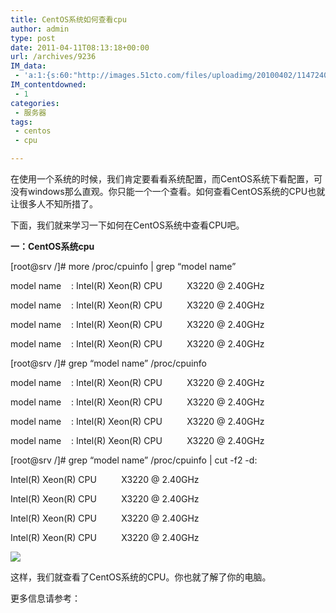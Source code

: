 ```yaml
---
title: CentOS系统如何查看cpu
author: admin
type: post
date: 2011-04-11T08:13:18+00:00
url: /archives/9236
IM_data:
 - 'a:1:{s:60:"http://images.51cto.com/files/uploadimg/20100402/1147240.jpg";s:67:"http://blog.haohtml.com/wp-content/uploads/2011/04/5385_1147240.jpg";}'
IM_contentdowned:
 - 1
categories:
 - 服务器
tags:
 - centos
 - cpu

---
```

在使用一个系统的时候，我们肯定要看看系统配置，而CentOS系统下看配置，可没有windows那么直观。你只能一个一个查看。如何查看CentOS系统的CPU也就让很多人不知所措了。

下面，我们就来学习一下如何在CentOS系统中查看CPU吧。

**一：CentOS系统cpu**

[root@srv /]# more /proc/cpuinfo | grep “model name”

model name    : Intel(R) Xeon(R) CPU          X3220 @ 2.40GHz

model name    : Intel(R) Xeon(R) CPU          X3220 @ 2.40GHz

model name    : Intel(R) Xeon(R) CPU          X3220 @ 2.40GHz

model name    : Intel(R) Xeon(R) CPU          X3220 @ 2.40GHz

[root@srv /]# grep “model name” /proc/cpuinfo

model name    : Intel(R) Xeon(R) CPU          X3220 @ 2.40GHz

model name    : Intel(R) Xeon(R) CPU          X3220 @ 2.40GHz

model name    : Intel(R) Xeon(R) CPU          X3220 @ 2.40GHz

model name    : Intel(R) Xeon(R) CPU          X3220 @ 2.40GHz

[root@srv /]# grep “model name” /proc/cpuinfo | cut -f2 -d:

Intel(R) Xeon(R) CPU          X3220 @ 2.40GHz

Intel(R) Xeon(R) CPU          X3220 @ 2.40GHz

Intel(R) Xeon(R) CPU          X3220 @ 2.40GHz

Intel(R) Xeon(R) CPU          X3220 @ 2.40GHz

[![](http://blog.haohtml.com/wp-content/uploads/2011/04/1147240.gif)][1]

这样，我们就查看了CentOS系统的CPU。你也就了解了你的电脑。

更多信息请参考：

 [1]: http://blog.haohtml.com/wp-content/uploads/2011/04/1147240.gif